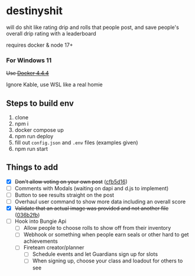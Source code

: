 # destinyshit

will do shit like rating drip and rolls that people post, and save people's overall drip rating with a leaderboard

requires docker & node 17+

### For Windows 11

~~Use [Docker 4.4.4](https://docs.docker.com/desktop/windows/release-notes/#docker-desktop-444)~~

Ignore Kable, use WSL like a real homie

## Steps to build env


1. clone
2. npm i
3. docker compose up
4. npm run deploy
5. fill out `config.json` and `.env` files (examples given)
6. npm run start


## Things to add

- [x] ~~Don't allow voting on your own post~~ ([cfb5d16](https://github.com/melmsie/destinyshit/commit/cfb5d168cec00792f26a2179bf36637375aa6df0))
- [ ] Comments with Modals (waiting on dapi and d.js to implement) 
- [ ] Button to see results straight on the post
- [ ] Overhaul user command to show more data including an overall score
- [x] ~~Validate that an actual image was provided and not another file~~ ([036b2fb](https://github.com/melmsie/destinyshit/commit/036b2fbe9c3e0b2ad20e0730847871cad9106b50))
- [ ] Hook into Bungie Api
  - [ ] Allow people to choose rolls to show off from their inventory
  - [ ] Webhook or something when people earn seals or other hard to get achievements
  - [ ] Fireteam creator/planner
    - [ ] Schedule events and let Guardians sign up for slots
    - [ ] When signing up, choose your class and loadout for others to see